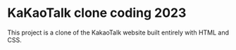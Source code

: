 # KaKaoTalk clone coding 2023

This project is a clone of the KakaoTalk website built entirely with HTML and CSS.
